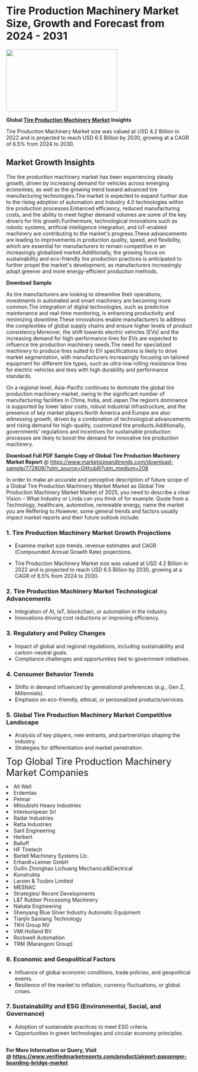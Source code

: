 <H1>Tire Production Machinery Market Size, Growth and Forecast from 2024 - 2031</H1><img class="aligncenter size-medium wp-image-584254" src="https://thirdeyenews.in/wp-content/uploads/2024/09/Global-Market-Research-300x168.jpeg" alt="" width="300" height="168" /><p><strong>Global&nbsp;<a href="https://www.marketsizeandtrends.com/download-sample/772808/?utm_source=Github8j?utm_medium=208">Tire Production Machinery Market</a> Insights</strong></p><p>Tire Production Machinery Market size was valued at USD 4.2 Billion in 2022 and is projected to reach USD 6.5 Billion by 2030, growing at a CAGR of 6.5% from 2024 to 2030.</p><p><h2>Market Growth Insights</h2> <p>The tire production machinery market has been experiencing steady growth, driven by increasing demand for vehicles across emerging economies, as well as the growing trend toward advanced tire manufacturing technologies.The market is expected to expand further due to the rising adoption of automation and Industry 4.0 technologies within tire production processes.Enhanced efficiency, reduced manufacturing costs, and the ability to meet higher demand volumes are some of the key drivers for this growth.Furthermore, technological innovations such as robotic systems, artificial intelligence integration, and IoT-enabled machinery are contributing to the market's progress.These advancements are leading to improvements in production quality, speed, and flexibility, which are essential for manufacturers to remain competitive in an increasingly globalized market.Additionally, the growing focus on sustainability and eco-friendly tire production practices is anticipated to further propel the market's development, as manufacturers increasingly adopt greener and more energy-efficient production methods.</p> <p><strong>Download Sample</strong></p> <p>As tire manufacturers are looking to streamline their operations, investments in automated and smart machinery are becoming more common.The integration of digital technologies, such as predictive maintenance and real-time monitoring, is enhancing productivity and minimizing downtime.These innovations enable manufacturers to address the complexities of global supply chains and ensure higher levels of product consistency.Moreover, the shift towards electric vehicles (EVs) and the increasing demand for high-performance tires for EVs are expected to influence tire production machinery needs.The need for specialized machinery to produce tires suited to EV specifications is likely to drive market segmentation, with manufacturers increasingly focusing on tailored equipment for different tire types, such as ultra-low rolling resistance tires for electric vehicles and tires with high durability and performance standards.<p>On a regional level, Asia-Pacific continues to dominate the global tire production machinery market, owing to the significant number of manufacturing facilities in China, India, and Japan.The region’s dominance is supported by lower labor costs, robust industrial infrastructure, and the presence of key market players.North America and Europe are also witnessing growth, driven by a combination of technological advancements and rising demand for high-quality, customized tire products.Additionally, governments' regulations and incentives for sustainable production processes are likely to boost the demand for innovative tire production machinery.</p> <p><span class=""><strong>Download Full PDF Sample Copy of Global Tire Production Machinery Market Report</strong> @ <a href="https://www.marketsizeandtrends.com/download-sample/772808/?utm_source=Github8j?utm_medium=208" target="_blank">https://www.marketsizeandtrends.com/download-sample/772808/?utm_source=Github8j?utm_medium=208</a></span></p><p>In order to make an accurate and perceptive description of future scope of a Global&nbsp;Tire Production Machinery Market Market as Global&nbsp;Tire Production Machinery Market Market of 2025, you need to describe a clear Vision &ndash; What Industry or Linda can you think of for example: Quote from a Technology, healthcare, automotive, renewable energy, name the market you are Reffering to.However, some general trends and factors usually impact market reports and their future outlook include:</p><h3>1.&nbsp;<strong>Tire Production Machinery Market Growth Projections</strong></h3><ul><li>Examine market size trends, revenue estimates and CAGR (Compounded Annual Growth Rate) projections.</li><li><p>Tire Production Machinery Market size was valued at USD 4.2 Billion in 2022 and is projected to reach USD 6.5 Billion by 2030, growing at a CAGR of 6.5% from 2024 to 2030.</p></li></ul><h3>2.&nbsp;<strong>Tire Production Machinery Market Technological Advancements</strong></h3><ul><li>Integration of AI, IoT, blockchain, or automation in the industry.</li><li>Innovations driving cost reductions or improving efficiency.</li></ul><h3>3.&nbsp;<strong>Regulatory and Policy Changes</strong></h3><ul><li>Impact of global and regional regulations, including sustainability and carbon-neutral goals.</li><li>Compliance challenges and opportunities tied to government initiatives.</li></ul><h3>4.&nbsp;<strong>Consumer Behavior Trends</strong></h3><ul><li>Shifts in demand influenced by generational preferences (e.g., Gen Z, Millennials).</li><li>Emphasis on eco-friendly, ethical, or personalized products/services.</li></ul><h3>5.&nbsp;<strong>Global Tire Production Machinery Market Competitive Landscape</strong></h3><ul><li>Analysis of key players, new entrants, and partnerships shaping the industry.</li><li>Strategies for differentiation and market penetration.</li></ul><p data-pm-slice="1 1 []"><span style="color: inherit; font-family: inherit; font-size: 25px;">Top Global Tire Production Machinery Market Companies</span></p><div class="" data-test-id=""><p><li>All Well</li><li> Erdemtas</li><li> Pelmar</li><li> Mitsubishi Heavy Industries</li><li> Intereuropean Srl</li><li> Radar Industries</li><li> Ratta Industries</li><li> Sant Engineering</li><li> Herbert</li><li> Balluff</li><li> HF Tiretech</li><li> Bartell Machinery Systems Llc.</li><li> Erhardt+Leimer GmbH</li><li> Guilin Zhonghao Lichuang Mechanical&Electrical</li><li> Konstrukta</li><li> Larsen & Toubro Limited</li><li> MESNAC</li><li> Strategies/ Recent Developments</li><li> L&T Rubber Processing Machinery</li><li> Nakata Engineering</li><li> Shenyang Blue Silver Industry Automatic Equipment</li><li> Tianjin Saixiang Technology</li><li> TKH Group NV</li><li> VMI Holland BV</li><li> Rockwell Automation</li><li> TRM (Marangoni Group)</li></p></div><h3>6.&nbsp;<strong>Economic and Geopolitical Factors</strong></h3><ul><li>Influence of global economic conditions, trade policies, and geopolitical events.</li><li>Resilience of the market to inflation, currency fluctuations, or global crises.</li></ul><h3>7.&nbsp;<strong>Sustainability and ESG (Environmental, Social, and Governance)</strong></h3><ul><li>Adoption of sustainable practices to meet ESG criteria.</li><li>Opportunities in green technologies and circular economy principles.</li></ul><h2><strong style="font-size: 14px;">For More Information or Query, Visit @&nbsp;</strong><a style="background-color: #ffffff; font-size: 14px;" href="https://www.marketsizeandtrends.com/report/tire-production-machinery-market/" target="_blank">https://www.verifiedmarketreports.com/product/airport-passenger-boarding-bridge-market</a></h2>